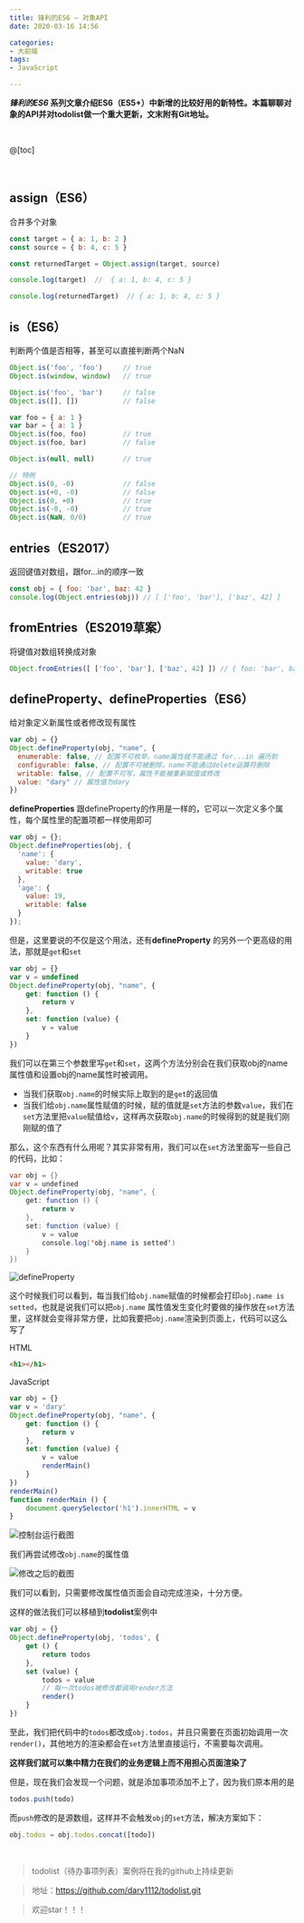 ```yaml
---
title: 锋利的ES6 — 对象API
date: 2020-03-16 14:56

categories:
- 大前端
tags:
- JavaScript

---
```


***锋利的ES6* 系列文章介绍ES6（ES5+）中新增的比较好用的新特性。本篇聊聊对象的API并对todolist做一个重大更新，文末附有Git地址。**

<br>

@[toc]

<br>



## assign（ES6）

合并多个对象

```javascript
const target = { a: 1, b: 2 }
const source = { b: 4, c: 5 }

const returnedTarget = Object.assign(target, source)

console.log(target)  //  { a: 1, b: 4, c: 5 }

console.log(returnedTarget)  // { a: 1, b: 4, c: 5 }
```



## is（ES6）

判断两个值是否相等，甚至可以直接判断两个NaN

```javascript
Object.is('foo', 'foo')     // true
Object.is(window, window)   // true

Object.is('foo', 'bar')     // false
Object.is([], [])           // false

var foo = { a: 1 }
var bar = { a: 1 }
Object.is(foo, foo)         // true
Object.is(foo, bar)         // false

Object.is(null, null)       // true

// 特例
Object.is(0, -0)            // false
Object.is(+0, -0)           // false
Object.is(0, +0)            // true
Object.is(-0, -0)           // true
Object.is(NaN, 0/0)         // true
```



## entries（ES2017）

返回键值对数组，跟for...in的顺序一致

```javascript
const obj = { foo: 'bar', baz: 42 }
console.log(Object.entries(obj)) // [ ['foo', 'bar'], ['baz', 42] ]
```



## fromEntries（ES2019草案）

将键值对数组转换成对象

```javascript
Object.fromEntries([ ['foo', 'bar'], ['baz', 42] ]) // { foo: 'bar', baz: 42 }
```



## defineProperty、defineProperties（ES6）

给对象定义新属性或者修改现有属性

```javascript
var obj = {}
Object.defineProperty(obj, "name", {
  enumerable: false, // 配置不可枚举，name属性就不能通过 for...in 遍历到
  configurable: false, // 配置不可被删除，name不能通过delete运算符删除
  writable: false, // 配置不可写，属性不能被重新赋值或修改
  value: "dary" // 属性值为dary
})
```

**defineProperties** 跟defineProperty的作用是一样的，它可以一次定义多个属性，每个属性里的配置项都一样使用即可

```javascript
var obj = {};
Object.defineProperties(obj, {
  'name': {
    value: 'dary',
    writable: true
  },
  'age': {
    value: 19,
    writable: false
  }
});
```

但是，这里要说的不仅是这个用法，还有**defineProperty** 的另外一个更高级的用法，那就是`get`和`set`

```javascript
var obj = {}
var v = undefined
Object.defineProperty(obj, "name", {
    get: function () {
        return v
    },
    set: function (value) {
        v = value
    }
})
```

我们可以在第三个参数里写`get`和`set`，这两个方法分别会在我们获取obj的name属性值和设置obj的name属性时被调用。

* 当我们获取`obj.name`的时候实际上取到的是`get`的返回值
* 当我们给`obj.name`属性赋值的时候，赋的值就是`set`方法的参数`value`，我们在`set`方法里把`value`赋值给`v`，这样再次获取`obj.name`的时候得到的就是我们刚刚赋的值了

那么，这个东西有什么用呢？其实非常有用，我们可以在`set`方法里面写一些自己的代码，比如：

```java
var obj = {}
var v = undefined
Object.defineProperty(obj, "name", {
    get: function () {
        return v
    },
    set: function (value) {
        v = value
        console.log('obj.name is setted')
    }
})
```

![defineProperty](/img/article/defineproperty.png 'defineProperty')

这个时候我们可以看到，每当我们给`obj.name`赋值的时候都会打印`obj.name is setted`，也就是说我们可以把`obj.name` 属性值发生变化时要做的操作放在`set`方法里，这样就会变得非常方便，比如我要把`obj.name`渲染到页面上，代码可以这么写了

HTML

```html
<h1></h1>
```

JavaScript

```javascript
var obj = {}
var v = 'dary'
Object.defineProperty(obj, "name", {
    get: function () {
        return v
    },
    set: function (value) {
        v = value
        renderMain()
    }
})
renderMain()
function renderMain () {
    document.querySelector('h1').innerHTML = v
}
```

![控制台运行截图](/img/article/defineproperty2.png '控制台运行截图')

我们再尝试修改`obj.name`的属性值

![修改之后的截图](/img/article/defineproperty3.png '修改之后的截图')

我们可以看到，只需要修改属性值页面会自动完成渲染，十分方便。

这样的做法我们可以移植到**todolist**案例中

```javascript
var obj = {}
Object.defineProperty(obj, 'todos', {
    get () {
        return todos
    },
    set (value) {
        todos = value
        // 每一次todos被修改都调用render方法
        render()
    }
})
```

至此，我们把代码中的`todos`都改成`obj.todos`，并且只需要在页面初始调用一次`render()`，其他地方的渲染都会在`set`方法里直接运行，不需要每次调用。

**这样我们就可以集中精力在我们的业务逻辑上而不用担心页面渲染了**

但是，现在我们会发现一个问题，就是添加事项添加不上了，因为我们原本用的是

```javascript
todos.push(todo)
```

而`push`修改的是源数组，这样并不会触发`obj`的`set`方法，解决方案如下：

```javascript
obj.todos = obj.todos.concat([todo])
```

<br>

> todolist（待办事项列表）案例将在我的github上持续更新

> 地址：https://github.com/dary1112/todolist.git

> 欢迎star！！！

